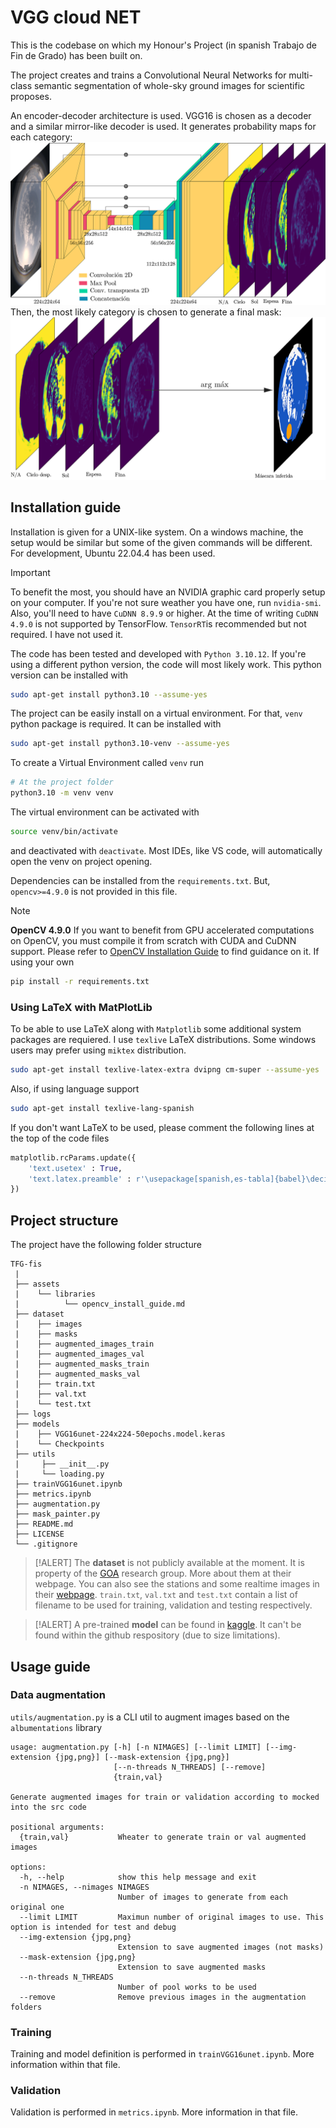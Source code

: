 # VGG cloud NET

This is the codebase on which my Honour's Project (in spanish Trabajo de Fin de Grado) has been built on.

The project creates and trains a Convolutional Neural Networks for multi-class semantic segmentation of whole-sky ground images for scientific proposes.

An encoder-decoder architecture is used. VGG16 is chosen as a decoder and a similar mirror-like decoder is used. It generates probability maps for each category:
![model_architecture](assets/model/Model.png)
Then, the most likely category is chosen to generate a final mask:
![model_argmax](assets/model/ModelArgMax.png)

## Installation guide

Installation is given for a UNIX-like system. On a windows machine, the setup would be similar but some of the given commands will be different. For development, Ubuntu 22.04.4 has been used.

> [!IMPORTANT]
> To benefit the most, you should have an NVIDIA graphic card properly setup on your computer.
> If you're not sure weather you have one, run `nvidia-smi`.
> Also, you'll need to have `CuDNN 8.9.9` or higher. At the time of writing `CuDNN 4.9.0` is not supported by TensorFlow. `TensorRT`is recommended but not required. I have not used it.

The code has been tested and developed with `Python 3.10.12`. If you're using a different python version, the code will most likely work. This python version can be installed with

```bash
sudo apt-get install python3.10 --assume-yes
``` 

The project can be easily install on a virtual environment. For that, `venv` python package is required. It can be installed with
```bash
sudo apt-get install python3.10-venv --assume-yes
```

To create a Virtual Environment called `venv` run
```bash
# At the project folder
python3.10 -m venv venv
```

The virtual environment can be activated with

```bash
source venv/bin/activate
```
and deactivated with `deactivate`. Most IDEs, like VS code, will automatically open the venv on project opening.

Dependencies can be installed from the `requirements.txt`. But, `opencv>=4.9.0` is not provided in this file.
> [!NOTE]
> **OpenCV 4.9.0** If you want to benefit from GPU accelerated computations on OpenCV, you must compile it from scratch with CUDA and CuDNN support. Please refer to [OpenCV Installation Guide](assets/libraries/opencv_install_guide.md) to find guidance on it. If using your own 

```bash
pip install -r requirements.txt
```

### Using LaTeX with MatPlotLib

To be able to use LaTeX along with `Matplotlib` some additional system packages are requiered. I use `texlive` LaTeX distributions. Some windows users may prefer using `miktex` distribution.
```bash
sudo apt-get install texlive-latex-extra dvipng cm-super --assume-yes
```
Also, if using language support
```bash
sudo apt-get install texlive-lang-spanish
```

If you don't want LaTeX to be used, please comment the following lines at the top of the code files
```python
matplotlib.rcParams.update({
    'text.usetex' : True,
    'text.latex.preamble' : r'\usepackage[spanish,es-tabla]{babel}\decimalpoint\usepackage{amsmath}\usepackage{amsfonts}\usepackage{amssymb}'
}) 
```

## Project structure
The project have the following folder structure

```
TFG-fis
 |
 ├── assets
 |    └── libraries 
 |          └── opencv_install_guide.md
 ├── dataset
 |    ├── images
 |    ├── masks
 |    ├── augmented_images_train
 |    ├── augmented_images_val
 |    ├── augmented_masks_train
 |    ├── augmented_masks_val
 |    ├── train.txt 
 |    ├── val.txt
 |    └── test.txt
 ├── logs
 ├── models
 |    ├── VGG16unet-224x224-50epochs.model.keras
 |    └── Checkpoints
 ├── utils
 |     ├── __init__.py
 |     └── loading.py
 ├── trainVGG16unet.ipynb
 ├── metrics.ipynb
 ├── augmentation.py
 ├── mask_painter.py 
 ├── README.md
 ├── LICENSE
 └── .gitignore
```
> [!ALERT]
> The **dataset** is not publicly available at the moment. It is property of the [GOA](https://goa.uva.es/) research group. More about them at their webpage. You can also see the stations and some realtime images in their [webpage](https://goa.uva.es/proyecto-presente/). `train.txt`, `val.txt` and `test.txt` contain a list of filename to be used for training, validation and testing respectively.

> [!ALERT]
> A pre-trained **model** can be found in [kaggle](https://www.kaggle.com/models/sergiogarciapajares/vggcloudunet). It can't be found within the github respository (due to size limitations).

## Usage guide

### Data augmentation
`utils/augmentation.py` is a CLI util to augment images based on the `albumentations` library

```
usage: augmentation.py [-h] [-n NIMAGES] [--limit LIMIT] [--img-extension {jpg,png}] [--mask-extension {jpg,png}]
                       [--n-threads N_THREADS] [--remove]
                       {train,val}

Generate augmented images for train or validation according to mocked into the src code

positional arguments:
  {train,val}           Wheater to generate train or val augmented images

options:
  -h, --help            show this help message and exit
  -n NIMAGES, --nimages NIMAGES
                        Number of images to generate from each original one
  --limit LIMIT         Maximun number of original images to use. This option is intended for test and debug
  --img-extension {jpg,png}
                        Extension to save augmented images (not masks)
  --mask-extension {jpg,png}
                        Extension to save augmented masks
  --n-threads N_THREADS
                        Number of pool works to be used
  --remove              Remove previous images in the augmentation folders
```
### Training 
Training and model definition is performed in `trainVGG16unet.ipynb`. More information within that file.

### Validation
Validation is performed in `metrics.ipynb`. More information in that file.
